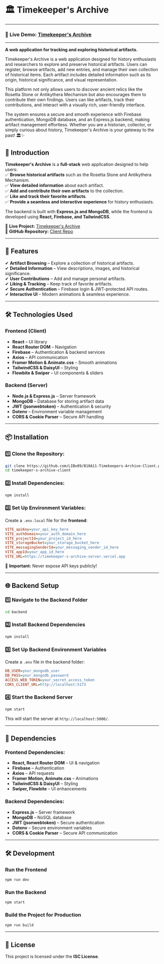 # 🏛️ Timekeeper's Archive  

---

### 🔗 **Live Demo:** [Timekeeper's Archive](https://timekeeper-s-archive.web.app/)  

---
**A web application for tracking and exploring historical artifacts.**  

Timekeeper's Archive is a web application designed for history enthusiasts and researchers to explore and preserve historical artifacts. Users can register, browse artifacts, add new entries, and manage their own collection of historical items. Each artifact includes detailed information such as its origin, historical significance, and visual representation.

This platform not only allows users to discover ancient relics like the Rosetta Stone or Antikythera Mechanism but also encourages them to contribute their own findings. Users can like artifacts, track their contributions, and interact with a visually rich, user-friendly interface.

The system ensures a secure and smooth experience with Firebase authentication, MongoDB database, and an Express.js backend, making artifact management effortless. Whether you are a historian, collector, or simply curious about history, Timekeeper's Archive is your gateway to the past! 🏛️✨



## 🚀 **Introduction**  

**Timekeeper's Archive** is a **full-stack** web application designed to help users:  
✅ **Browse historical artifacts** such as the Rosetta Stone and Antikythera Mechanism.  
✅ **View detailed information** about each artifact.  
✅ **Add and contribute their own artifacts** to the collection.  
✅ **Like and track their favorite artifacts**.  
✅ **Provide a seamless and interactive experience** for history enthusiasts.  

The backend is built with **Express.js and MongoDB**, while the frontend is developed using **React, Firebase, and TailwindCSS**.  

🔗 **Live Project:** [Timekeeper's Archive](https://timekeeper-s-archive.web.app/)  
🔗 **GitHub Repository:** [Client Repo](https://github.com/LIBx09/B10A11-Timekeepers-Archive-Client)  

---

## 🎯 **Features**  
✔ **Artifact Browsing** – Explore a collection of historical artifacts.  
✔ **Detailed Information** – View descriptions, images, and historical significance.  
✔ **User Contributions** – Add and manage personal artifacts.  
✔ **Liking & Tracking** – Keep track of favorite artifacts.  
✔ **Secure Authentication** – Firebase login & JWT-protected API routes.  
✔ **Interactive UI** – Modern animations & seamless experience.  

---

## 🛠 **Technologies Used**  
### **Frontend** (Client)  
- **React** – UI library  
- **React Router DOM** – Navigation  
- **Firebase** – Authentication & backend services  
- **Axios** – API communication  
- **Framer Motion & Animate.css** – Smooth animations  
- **TailwindCSS & DaisyUI** – Styling  
- **Flowbite & Swiper** – UI components & sliders  

### **Backend** (Server)  
- **Node.js & Express.js** – Server framework  
- **MongoDB** – Database for storing artifact data  
- **JWT (jsonwebtoken)** – Authentication & security  
- **Dotenv** – Environment variable management  
- **CORS & Cookie Parser** – Secure API handling  

---

## 📦 **Installation**  

### **1️⃣ Clone the Repository:**  
```sh
git clone https://github.com/LIBx09/B10A11-Timekeepers-Archive-Client.git  
cd timekeeper-s-archive-client  
```

### **2️⃣ Install Dependencies:**  
```sh
npm install
```

### **3️⃣ Set Up Environment Variables:**  
Create a `.env.local` file for the **frontend**:  
```ini
VITE_apiKey=your_api_key_here  
VITE_authDomain=your_auth_domain_here  
VITE_projectId=your_project_id_here  
VITE_storageBucket=your_storage_bucket_here  
VITE_messagingSenderId=your_messaging_sender_id_here  
VITE_appId=your_app_id_here  
VITE_URL=https://timekeeper-s-archive-server.vercel.app
```
🚨 **Important:** Never expose API keys publicly!  

---

## 🌐 **Backend Setup**  

### **1️⃣ Navigate to the Backend Folder**  
```sh
cd backend
```

### **2️⃣ Install Backend Dependencies**  
```sh
npm install
```

### **3️⃣ Set Up Backend Environment Variables**  
Create a `.env` file in the backend folder:  
```ini
DB_USER=your_mongodb_user
DB_PASS=your_mongodb_password
ACCESS_WEB_TOKEN=your_secret_access_token
CORS_CLIENT_URL=http://localhost:5173
```

### **4️⃣ Start the Backend Server**  
```sh
npm start
```
This will start the server at `http://localhost:5000/`.  

---

## 🔑 **Dependencies**  

### **Frontend Dependencies:**  
- **React, React Router DOM** – UI & navigation  
- **Firebase** – Authentication  
- **Axios** – API requests  
- **Framer Motion, Animate.css** – Animations  
- **TailwindCSS & DaisyUI** – Styling  
- **Swiper, Flowbite** – UI enhancements  

### **Backend Dependencies:**  
- **Express.js** – Server framework  
- **MongoDB** – NoSQL database  
- **JWT (jsonwebtoken)** – Secure authentication  
- **Dotenv** – Secure environment variables  
- **CORS & Cookie Parser** – Secure API communication  

---

## 🛠 **Development**  

### **Run the Frontend**  
```sh
npm run dev
```

### **Run the Backend**  
```sh
npm start
```

### **Build the Project for Production**  
```sh
npm run build
```

---

## 📜 **License**  
This project is licensed under the **ISC License**.  


